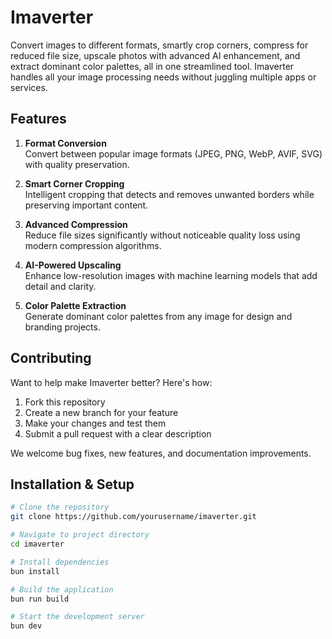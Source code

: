# Imaverter

Convert images to different formats, smartly crop corners, compress for reduced file size, upscale photos with advanced AI enhancement, and extract dominant color palettes, all in one streamlined tool. Imaverter handles all your image processing needs without juggling multiple apps or services.

## Features

1. **Format Conversion**  
Convert between popular image formats (JPEG, PNG, WebP, AVIF, SVG) with quality preservation.

2. **Smart Corner Cropping**  
Intelligent cropping that detects and removes unwanted borders while preserving important content.

3. **Advanced Compression**  
Reduce file sizes significantly without noticeable quality loss using modern compression algorithms.

4. **AI-Powered Upscaling**  
Enhance low-resolution images with machine learning models that add detail and clarity.

5. **Color Palette Extraction**  
Generate dominant color palettes from any image for design and branding projects.

## Contributing

Want to help make Imaverter better? Here's how:

1. Fork this repository
2. Create a new branch for your feature
3. Make your changes and test them
4. Submit a pull request with a clear description

We welcome bug fixes, new features, and documentation improvements.

## Installation & Setup

```bash
# Clone the repository
git clone https://github.com/yourusername/imaverter.git

# Navigate to project directory
cd imaverter

# Install dependencies
bun install

# Build the application
bun run build

# Start the development server
bun dev
```
